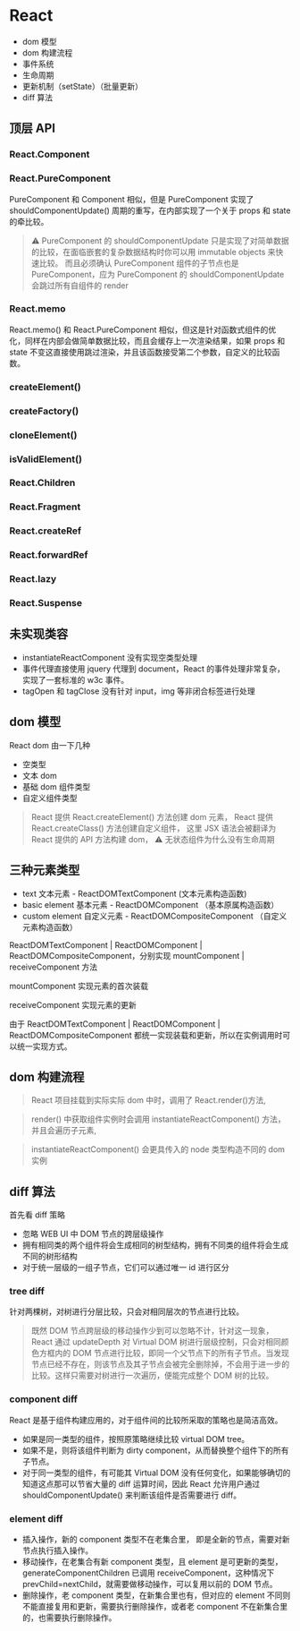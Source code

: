 # React

- dom 模型
- dom 构建流程
- 事件系统
- 生命周期
- 更新机制（setState）（批量更新）
- diff 算法

## 顶层 API

### React.Component

### React.PureComponent

PureComponent 和 Component 相似，但是 PureComponent 实现了 shouldComponentUpdate() 周期的重写，在内部实现了一个关于 props 和 state 的牵比较。

> ⚠️ PureComponent 的 shouldComponentUpdate 只是实现了对简单数据的比较，在面临嵌套的复杂数据结构时你可以用 immutable objects 来快速比较。
> 而且必须确认 PureComponent 组件的子节点也是 PureComponent，应为 PureComponent 的 shouldComponentUpdate 会跳过所有自组件的 render

### React.memo

React.memo() 和 React.PureComponent 相似，但这是针对函数式组件的优化，同样在内部会做简单数据比较，而且会缓存上一次渲染结果，如果 props 和 state 不变这直接使用跳过渲染，并且该函数接受第二个参数，自定义的比较函数。

### createElement()

### createFactory()

### cloneElement()

### isValidElement()

### React.Children

### React.Fragment

### React.createRef

### React.forwardRef

### React.lazy

### React.Suspense

## 未实现类容

- instantiateReactComponent 没有实现空类型处理
- 事件代理直接使用 jquery 代理到 document，React 的事件处理非常复杂，实现了一套标准的 w3c 事件。
- tagOpen 和 tagClose 没有针对 input，img 等非闭合标签进行处理

## dom 模型

React dom 由一下几种

- 空类型
- 文本 dom
- 基础 dom 组件类型
- 自定义组件类型

> React 提供 React.createElement() 方法创建 dom 元素，
> React 提供 React.createClass() 方法创建自定义组件，
> 这里 JSX 语法会被翻译为 React 提供的 API 方法构建 dom，
> ⚠️ 无状态组件为什么没有生命周期

## 三种元素类型

- text 文本元素 - ReactDOMTextComponent (文本元素构造函数)
- basic element 基本元素 - ReactDOMComponent （基本原属构造函数）
- custom element 自定义元素 - ReactDOMCompositeComponent （自定义元素构造函数）

ReactDOMTextComponent | ReactDOMComponent | ReactDOMCompositeComponent，分别实现 mountComponent | receiveComponent 方法

mountComponent 实现元素的首次装载

receiveComponent 实现元素的更新

由于 ReactDOMTextComponent | ReactDOMComponent | ReactDOMCompositeComponent 都统一实现装载和更新，所以在实例调用时可以统一实现方式。

## dom 构建流程

> React 项目挂载到实际实际 dom 中时，调用了 React.render()方法,

> render() 中获取组件实例时会调用 instantiateReactComponent() 方法，并且会遍历子元素,

> instantiateReactComponent() 会更具传入的 node 类型构造不同的 dom 实例

## diff 算法

首先看 diff 策略

- 忽略 WEB UI 中 DOM 节点的跨层级操作
- 拥有相同类的两个组件将会生成相同的树型结构，拥有不同类的组件将会生成不同的树形结构
- 对于统一层级的一组子节点，它们可以通过唯一 id 进行区分

### tree diff

针对两棵树，对树进行分层比较，只会对相同层次的节点进行比较。

> 既然 DOM 节点跨层级的移动操作少到可以忽略不计，针对这一现象，React 通过 updateDepth 对 Virtual DOM 树进行层级控制，只会对相同颜色方框内的 DOM 节点进行比较，即同一个父节点下的所有子节点。当发现节点已经不存在，则该节点及其子节点会被完全删除掉，不会用于进一步的比较。这样只需要对树进行一次遍历，便能完成整个 DOM 树的比较。

### component diff

React 是基于组件构建应用的，对于组件间的比较所采取的策略也是简洁高效。

- 如果是同一类型的组件，按照原策略继续比较 virtual DOM tree。
- 如果不是，则将该组件判断为 dirty component，从而替换整个组件下的所有子节点。
- 对于同一类型的组件，有可能其 Virtual DOM 没有任何变化，如果能够确切的知道这点那可以节省大量的 diff 运算时间，因此 React 允许用户通过 shouldComponentUpdate() 来判断该组件是否需要进行 diff。

### element diff

- 插入操作，新的 component 类型不在老集合里， 即是全新的节点，需要对新节点执行插入操作。
- 移动操作，在老集合有新 component 类型，且 element 是可更新的类型，generateComponentChildren 已调用 receiveComponent，这种情况下 prevChild=nextChild，就需要做移动操作，可以复用以前的 DOM 节点。
- 删除操作，老 component 类型，在新集合里也有，但对应的 element 不同则不能直接复用和更新，需要执行删除操作，或者老 component 不在新集合里的，也需要执行删除操作。

